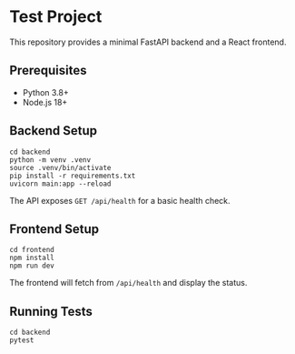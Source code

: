 # Test Project

This repository provides a minimal FastAPI backend and a React frontend.

## Prerequisites
- Python 3.8+
- Node.js 18+

## Backend Setup
```
cd backend
python -m venv .venv
source .venv/bin/activate
pip install -r requirements.txt
uvicorn main:app --reload
```

The API exposes `GET /api/health` for a basic health check.

## Frontend Setup
```
cd frontend
npm install
npm run dev
```

The frontend will fetch from `/api/health` and display the status.

## Running Tests
```
cd backend
pytest
```
